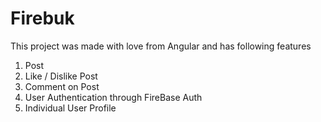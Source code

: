 # Firebuk

This project was made with love from Angular and has following features
1. Post
2. Like / Dislike Post
3. Comment on Post
4. User Authentication through FireBase Auth
5. Individual User Profile
